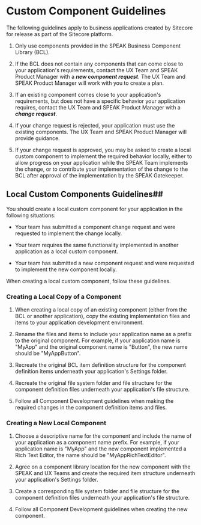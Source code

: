 # Custom Component Guidelines #

The following guidelines apply to business applications created by Sitecore for release as part of the Sitecore platform.

1. Only use components provided in the SPEAK Business Component Library (BCL).

1. If the BCL does not contain any components that can come close to your application's requirements, contact the UX Team and SPEAK Product Manager with a ***new component request***.  The UX Team and SPEAK Product Manager will work with you to create a plan.

1. If an existing component comes close to your application's requirements, but does not have a specific behavior your application requires, contact the UX Team and SPEAK Product Manager with a ***change request***.

1. If your change request is rejected, your application must use the existing components. The UX Team and SPEAK Product Manager will provide guidance. 

1. If your change request is approved, you may be asked to create a local custom component to implement the required behavior locally, either to allow progress on your application while the SPEAK Team implements the change, or to contribute your implementation of the change to the BCL after approval of the implementation by the SPEAK Gatekeeper.

## Local Custom Components Guidelines##

You should create a local custom component for your application in the following situations:

- Your team has submitted a component change request and were requested to implement the change locally.

- Your team requires the same functionality implemented in another application as a local custom component.

- Your team has submitted a new component request and were requested to implement the new component locally.

When creating a local custom component, follow these guidelines.

### Creating a Local Copy of a Component ###

1. When creating a local copy of an existing component (either from the BCL or another application), copy the existing implementation files and items to your application development environment.

1. Rename the files and items to include your application name as a prefix to the original component.  For example, if your application name is "MyApp" and the original component name is "Button", the new name should be "MyAppButton".

1. Recreate the original BCL item definition structure for the component definition items underneath your application's Settings folder.

1. Recreate the original file system folder and file structure for the component definition files underneath your application's file structure.

1. Follow all Component Development guidelines when making the required changes in the component definition items and files.

### Creating a New Local Component ###

1. Choose a descriptive name for the component and include the name of your application as a component name prefix.  For example, if your application name is "MyApp" and the new component implemented a Rich Text Editor, the name should be "MyAppRichTextEditor".

1. Agree on a component library location for the new component with the SPEAK and UX Teams and create the required item structure underneath your application's Settings folder.

1. Create a corresponding file system folder and file structure for the component definition files underneath your application's file structure.

1. Follow all Component Development guidelines when creating the new component.
